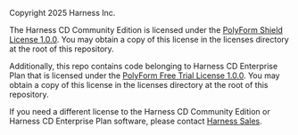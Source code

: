 Copyright 2025 Harness Inc.

The Harness CD Community Edition is licensed under the [PolyForm Shield License 1.0.0](./licenses/PolyForm-Shield-1.0.0.txt). You may obtain a copy of this license in the licenses directory at the root of this repository.

Additionally, this repo contains code belonging to Harness CD Enterprise Plan that is licensed under the [PolyForm Free Trial License 1.0.0](./licenses/PolyForm-Free-Trial-1.0.0.txt). You may obtain a copy of this license in the licenses directory at the root of this repository.

If you need a different license to the Harness CD Community Edition or Harness CD Enterprise Plan software, please contact [Harness Sales](https://harness.io/company/contact-sales/).
